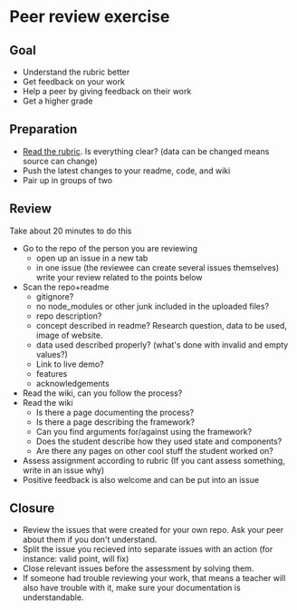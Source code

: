 # Peer review exercise

## Goal
- Understand the rubric better
- Get feedback on your work
- Help a peer by giving feedback on their work
- Get a higher grade

## Preparation
- [Read the rubric](https://github.com/cmda-tt/course-20-21/blob/master/pages/frontend-applications/assessment.md#rubric). Is everything clear? (data can be changed means source can change)
- Push the latest changes to your readme, code, and wiki
- Pair up in groups of two

## Review
Take about 20 minutes to do this
- Go to the repo of the person you are reviewing 
    + open up an issue in a new tab
    + in one issue (the reviewee can create several issues themselves) write your review related to the points below
- Scan the repo+readme
    + gitignore?
    + no node_modules or other junk included in the uploaded files?
    + repo description?
    + concept described in readme? Research question, data to be used, image of website.
    + data used described properly? (what's done with invalid and empty values?)
    + Link to live demo?
    + features
    + acknowledgements
- Read the wiki, can you follow the process?
- Read the wiki
    + Is there a page documenting the process?
    + Is there a page describing the framework?
    + Can you find arguments for/against using the framework?
    + Does the student describe how they used state and components?
    + Are there any pages on other cool stuff the student worked on?
- Assess assignment according to rubric (If you cant assess something, write in an issue why)
- Positive feedback is also welcome and can be put into an issue

## Closure
- Review the issues that were created for your own repo. Ask your peer about them if you don't understand.
- Split the issue you recieved into separate issues with an action (for instance: valid point, will fix)
- Close relevant issues before the assessment by solving them.
- If someone had trouble reviewing your work, that means a teacher will also have trouble with it, make sure your documentation is understandable.
